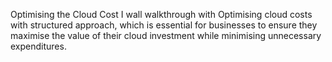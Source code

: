Optimising the Cloud Cost
I wall walkthrough with Optimising cloud costs with structured approach, which is essential for businesses to ensure they maximise the value of their cloud investment while minimising unnecessary expenditures.

